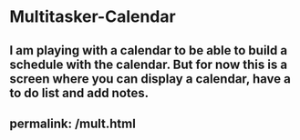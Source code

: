 # Multitasker-Calendar
I am playing with a calendar to be able to build a schedule with the calendar. But for now this is a screen where you can display a calendar, have a to do list and add notes. 
---
permalink: /mult.html
---
